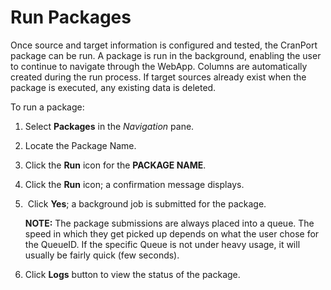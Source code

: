 # <span>Run Packages</span>

Once source and target information is configured and tested, the
CranPort package can be run. A package is run in the background,
enabling the user to continue to navigate through the WebApp. Columns
are automatically created during the run process. If target sources
already exist when the package is executed, any existing data is
deleted.

To run a package:

1.  Select **Packages** in the *Navigation* pane.

2.  Locate the Package Name.

3.  Click the **Run** icon for the **PACKAGE NAME**.

4.  Click the **Run** icon; a confirmation message displays.

5.   Click **Yes**; a background job is submitted for the package.
    
    **NOTE:** The package submissions are always placed into a queue.
    The speed in which they get picked up depends on what the user chose
    for the QueueID. If the specific Queue is not under heavy usage, it
    will usually be fairly quick (few seconds).

6.  Click **Logs** button to view the status of the package.
